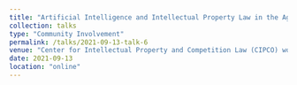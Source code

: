 ```yaml
---
title: "Artificial Intelligence and Intellectual Property Law in the Age of Digitization"
collection: talks
type: "Community Involvement"
permalink: /talks/2021-09-13-talk-6
venue: "Center for Intellectual Property and Competition Law (CIPCO) workshop on artificial intelligence and intellectual property"
date: 2021-09-13
location: "online"
---
```


